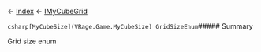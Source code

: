 ← [Index](Api-Index) ← [IMyCubeGrid](VRage.Game.ModAPI.Ingame.IMyCubeGrid)

```csharp[MyCubeSize](VRage.Game.MyCubeSize) GridSizeEnum```##### Summary

Grid size enum

